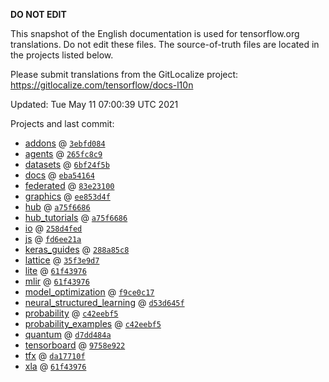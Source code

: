 __DO NOT EDIT__

This snapshot of the English documentation is used for tensorflow.org
translations. Do not edit these files. The source-of-truth files are located in
the projects listed below.

Please submit translations from the GitLocalize project: https://gitlocalize.com/tensorflow/docs-l10n

Updated: Tue May 11 07:00:39 UTC 2021

Projects and last commit:

- [addons](https://github.com/tensorflow/addons/tree/master/docs) @ <a href='https://github.com/tensorflow/addons/commit/3ebfd084707d68773b8f3b5fa759f33d7a749163'><code>3ebfd084</code></a>
- [agents](https://github.com/tensorflow/agents/tree/master/docs) @ <a href='https://github.com/tensorflow/agents/commit/265fc8c96e2ef393375cfba2c7747c23496080f7'><code>265fc8c9</code></a>
- [datasets](https://github.com/tensorflow/datasets/tree/master/docs) @ <a href='https://github.com/tensorflow/datasets/commit/6bf24f5b080560629cb431cddfe51cbfa53d66b6'><code>6bf24f5b</code></a>
- [docs](https://github.com/tensorflow/docs/tree/master/site/en) @ <a href='https://github.com/tensorflow/docs/commit/eba54164b192e12ca49fd18145263e3668ee1419'><code>eba54164</code></a>
- [federated](https://github.com/tensorflow/federated/tree/master/docs) @ <a href='https://github.com/tensorflow/federated/commit/83e2310074df01d2a3b446a8e1c508d79a549119'><code>83e23100</code></a>
- [graphics](https://github.com/tensorflow/graphics/tree/master/tensorflow_graphics/g3doc) @ <a href='https://github.com/tensorflow/graphics/commit/ee853d4fbd63352ad091c1bb69d4702ccd71a61a'><code>ee853d4f</code></a>
- [hub](https://github.com/tensorflow/hub/tree/master/docs) @ <a href='https://github.com/tensorflow/hub/commit/a75f668675aa47915732611d7352d04a54172eae'><code>a75f6686</code></a>
- [hub_tutorials](https://github.com/tensorflow/hub/tree/master/examples/colab) @ <a href='https://github.com/tensorflow/hub/commit/a75f668675aa47915732611d7352d04a54172eae'><code>a75f6686</code></a>
- [io](https://github.com/tensorflow/io/tree/master/docs) @ <a href='https://github.com/tensorflow/io/commit/258d4fed8568704cf65365978a9083c3bb719cbc'><code>258d4fed</code></a>
- [js](https://github.com/tensorflow/tfjs-website/tree/master/docs) @ <a href='https://github.com/tensorflow/tfjs-website/commit/fd6ee21a5d07e7cf77f1ddc77b68aedc7255d87c'><code>fd6ee21a</code></a>
- [keras_guides](https://github.com/tensorflow/docs/tree/snapshot-keras/site/en/guide/keras) @ <a href='https://github.com/tensorflow/docs/commit/288a85c8c652050d802d4737ebf21d19254b6672'><code>288a85c8</code></a>
- [lattice](https://github.com/tensorflow/lattice/tree/master/docs) @ <a href='https://github.com/tensorflow/lattice/commit/35f3e9d7da7f90a700d7a903e1818e82965f245c'><code>35f3e9d7</code></a>
- [lite](https://github.com/tensorflow/tensorflow/tree/master/tensorflow/lite/g3doc) @ <a href='https://github.com/tensorflow/tensorflow/commit/61f439768f2a6b6117e0fbf355365c52332bed74'><code>61f43976</code></a>
- [mlir](https://github.com/tensorflow/tensorflow/tree/master/tensorflow/compiler/mlir/g3doc) @ <a href='https://github.com/tensorflow/tensorflow/commit/61f439768f2a6b6117e0fbf355365c52332bed74'><code>61f43976</code></a>
- [model_optimization](https://github.com/tensorflow/model-optimization/tree/master/tensorflow_model_optimization/g3doc) @ <a href='https://github.com/tensorflow/model-optimization/commit/f9ce0c172e5b400abf9cb2a1639408f38ad27375'><code>f9ce0c17</code></a>
- [neural_structured_learning](https://github.com/tensorflow/neural-structured-learning/tree/master/g3doc) @ <a href='https://github.com/tensorflow/neural-structured-learning/commit/d53d645f83469cca8bc9862e4bd4250fba5ee7c6'><code>d53d645f</code></a>
- [probability](https://github.com/tensorflow/probability/tree/master/tensorflow_probability/g3doc) @ <a href='https://github.com/tensorflow/probability/commit/c42eebf5ea711135defb8cb4e9585bda134a7f6e'><code>c42eebf5</code></a>
- [probability_examples](https://github.com/tensorflow/probability/tree/master/tensorflow_probability/examples/jupyter_notebooks) @ <a href='https://github.com/tensorflow/probability/commit/c42eebf5ea711135defb8cb4e9585bda134a7f6e'><code>c42eebf5</code></a>
- [quantum](https://github.com/tensorflow/quantum/tree/master/docs) @ <a href='https://github.com/tensorflow/quantum/commit/d7dd484a9793614d05698149e567c9ec3d40c30d'><code>d7dd484a</code></a>
- [tensorboard](https://github.com/tensorflow/tensorboard/tree/master/docs) @ <a href='https://github.com/tensorflow/tensorboard/commit/9758e922350d04826e1de3bb5e17f4375c647cec'><code>9758e922</code></a>
- [tfx](https://github.com/tensorflow/tfx/tree/master/docs) @ <a href='https://github.com/tensorflow/tfx/commit/da17710f77e3f331f1bfb171c3aa25408a458b1d'><code>da17710f</code></a>
- [xla](https://github.com/tensorflow/tensorflow/tree/master/tensorflow/compiler/xla/g3doc) @ <a href='https://github.com/tensorflow/tensorflow/commit/61f439768f2a6b6117e0fbf355365c52332bed74'><code>61f43976</code></a>

